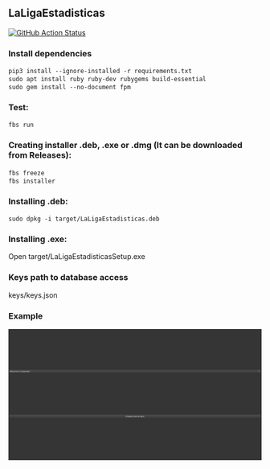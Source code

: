 ## LaLigaEstadisticas

[![GitHub Action 
Status](https://github.com/alvaro0308/LaLigaEstadisticas/actions/workflows/workflow.yaml/badge.svg)](https://github.com/alvaro0308/)

### Install dependencies
```
pip3 install --ignore-installed -r requirements.txt 
sudo apt install ruby ruby-dev rubygems build-essential
sudo gem install --no-document fpm
```

### Test:
```
fbs run
```

### Creating installer .deb, .exe or .dmg (It can be downloaded from Releases):
```
fbs freeze
fbs installer
``` 

### Installing .deb:
```
sudo dpkg -i target/LaLigaEstadisticas.deb
```

### Installing .exe:

Open target/LaLigaEstadisticasSetup.exe

### Keys path to database access

keys/keys.json

### Example
![](https://github.com/alvaro0308/LaLigaEstadisticas/blob/master/src/main/resources/gif.gif)
